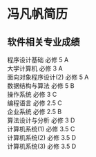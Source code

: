 # 冯凡帆简历
## 
## 软件相关专业成绩 
程序设计基础	必修	5	A	
大学计算机	必修	3	A	
面向对象程序设计(2)	必修	5	A	
数据结构与算法	必修	5	B	
操作系统	必修	3	C	
编程语言	必修	2.5	C	
企业系统	必修	2.5	B	
算法设计与分析	必修	3	D	
计算机系统(1)	必修	3.5	C	
计算机系统(2)	必修	3.5	D	
计算机系统(3)	必修	3.5	D	




